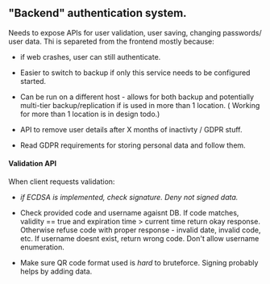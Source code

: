 ## "Backend" authentication system.

Needs to expose APIs for user validation, user saving, changing passwords/ user data.
Thi is separeted from the frontend mostly because:

* if web crashes, user can still authenticate.

* Easier to switch to backup if only this service needs to be configured started.

* Can be run on a different host - allows for both backup and potentially multi-tier backup/replication if is used in more than 1 location. ( Working for more than 1 location is in design todo.)

- API to remove user details after X months of inactivty / GDPR stuff.

- Read GDPR requirements for storing personal data and follow them.

#### Validation API

When client requests validation:

- *if ECDSA is implemented, check signature. Deny not signed data.*

- Check provided code and username agaisnt DB. If code matches, validity == true and 
expiration time > current time return okay response. Otherwise refuse code with proper response -
invalid date, invalid code, etc. If username doesnt exist, return wrong code. Don't allow username enumeration.

- Make sure QR code format used is *hard* to bruteforce. Signing probably helps by adding data.

